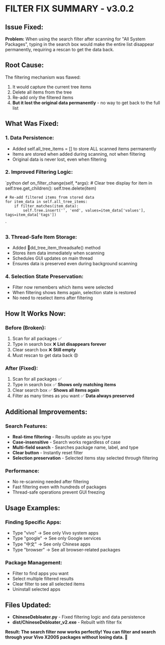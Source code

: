 ﻿# FILTER FIX SUMMARY - v3.0.2

## Issue Fixed:
**Problem:** When using the search filter after scanning for "All System Packages", typing in the search box would make the entire list disappear permanently, requiring a rescan to get the data back.

## Root Cause:
The filtering mechanism was flawed:
1. It would capture the current tree items
2. Delete all items from the tree
3. Re-add only the filtered items
4. **But it lost the original data permanently** - no way to get back to the full list

## What Was Fixed:

### 1. **Data Persistence:**
- Added self.all_tree_items = [] to store ALL scanned items permanently
- Items are stored when added during scanning, not when filtering
- Original data is never lost, even when filtering

### 2. **Improved Filtering Logic:**
`python
def on_filter_change(self, *args):
    # Clear tree display
    for item in self.tree.get_children():
        self.tree.delete(item)
    
    # Re-add filtered items from stored data
    for item_data in self.all_tree_items:
        if filter_matches(item_data):
            self.tree.insert('', 'end', values=item_data['values'], tags=item_data['tags'])
`

### 3. **Thread-Safe Item Storage:**
- Added dd_tree_item_threadsafe() method
- Stores item data immediately when scanning
- Schedules GUI updates on main thread
- Ensures data is preserved even during background scanning

### 4. **Selection State Preservation:**
- Filter now remembers which items were selected
- When filtering shows items again, selection state is restored
- No need to reselect items after filtering

## How It Works Now:

### **Before (Broken):**
1. Scan for all packages ✅
2. Type in search box ❌ **List disappears forever**
3. Clear search box ❌ **Still empty**
4. Must rescan to get data back 😡

### **After (Fixed):**
1. Scan for all packages ✅
2. Type in search box ✅ **Shows only matching items**
3. Clear search box ✅ **Shows all items again**
4. Filter as many times as you want ✅ **Data always preserved**

## Additional Improvements:

### **Search Features:**
- **Real-time filtering** - Results update as you type
- **Case-insensitive** - Search works regardless of case
- **Multi-field search** - Searches package name, label, and type
- **Clear button** - Instantly reset filter
- **Selection preservation** - Selected items stay selected through filtering

### **Performance:**
- No re-scanning needed after filtering
- Fast filtering even with hundreds of packages
- Thread-safe operations prevent GUI freezing

## Usage Examples:

### **Finding Specific Apps:**
- Type "vivo" → See only Vivo system apps
- Type "google" → See only Google services
- Type "中文" → See only Chinese apps
- Type "browser" → See all browser-related packages

### **Package Management:**
- Filter to find apps you want
- Select multiple filtered results
- Clear filter to see all selected items
- Uninstall selected apps

## Files Updated:
- **ChineseDebloater.py** - Fixed filtering logic and data persistence
- **dist/ChineseDebloater_v2.exe** - Rebuilt with filter fix

**Result: The search filter now works perfectly! You can filter and search through your Vivo X200S packages without losing data. 🎉**
